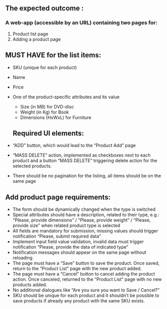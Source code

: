 ## The expected outcome :

### A web-app (accessible by an URL) containing two pages for:

1. Product list page
2. Adding a product page

## MUST HAVE for the list items:

- SKU (unique for each product)
- Name
- Price
- One of the product-specific attributes and its value
    - Size (in MB) for DVD-disc
    - Weight (in Kg) for Book
    - Dimensions (HxWxL) for Furniture
    
   ## Required UI elements:

- “ADD” button, which would lead to the “Product Add” page
- “MASS DELETE” action, implemented as checkboxes next to each product and a button “MASS DELETE” triggering delete action for the selected products.
- There should be no pagination for the listing, all items should be on the same page

## **Add product page requirements:**

- The form should be dynamically changed when the type is switched
- Special attributes should have a description, related to their type, e.g.: “Please, provide dimensions” / “Please, provide weight” / “Please, provide size” when related product type is selected
- All fields are mandatory for submission, missing values should trigger notification “Please, submit required data”
- Implement input field value validation, invalid data must trigger notification “Please, provide the data of indicated type”
- Notification messages should appear on the same page without reloading
- The page must have a “Save” button to save the product. Once saved, return to the “Product List” page with the new product added.
- The page must have a “Cancel” button to cancel adding the product action. Once canceled, returned to the “Product List” page with no new products added.
- No additional dialogues like “Are you sure you want to Save / Cancel?”
- SKU should be unique for each product and it shouldn’t be possible to save products if already any product with the same SKU exists.
